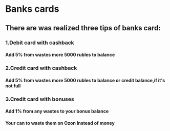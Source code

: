 # Banks cards
## There are was realized three tips of banks card: 
### 1.Debit card with cashback
#### Add 5% from wastes more 5000 rubles to balance
### 2.Credit card with cashback
#### Add 5% from wastes more 5000 rubles to balance or credit balance,if it's not full
### 3.Credit card with bonuses
#### Add 1% from any wastes to your bonus balance
#### Your can to waste them on Ozon Instead of money